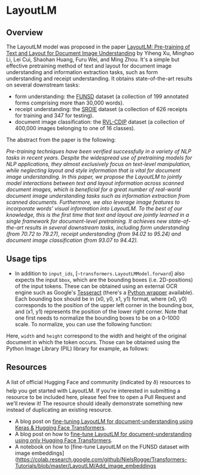 <!--
Copyright 2020 The HuggingFace Team. All rights reserved.

Licensed under the Apache License, Version 2.0 (the "License"); you may not use this file except in compliance with
the License. You may obtain a copy of the License at

http://www.apache.org/licenses/LICENSE-2.0

Unless required by applicable law or agreed to in writing, software distributed under the License is distributed on
an "AS IS" BASIS, WITHOUT WARRANTIES OR CONDITIONS OF ANY KIND, either express or implied. See the License for the
specific language governing permissions and limitations under the License.

Note that this file is in Markdown but contain specific syntax for our doc-builder (similar to MDX) that may not be
rendered properly in your Markdown viewer.
-->

# LayoutLM

<a id='Overview'></a>

## Overview

The LayoutLM model was proposed in the paper [LayoutLM: Pre-training of Text and Layout for Document Image
Understanding](https://arxiv.org/abs/1912.13318) by Yiheng Xu, Minghao Li, Lei Cui, Shaohan Huang, Furu Wei, and
Ming Zhou. It's a simple but effective pretraining method of text and layout for document image understanding and
information extraction tasks, such as form understanding and receipt understanding. It obtains state-of-the-art results
on several downstream tasks:

- form understanding: the [FUNSD](https://guillaumejaume.github.io/FUNSD/) dataset (a collection of 199 annotated
  forms comprising more than 30,000 words).
- receipt understanding: the [SROIE](https://rrc.cvc.uab.es/?ch=13) dataset (a collection of 626 receipts for
  training and 347 for testing).
- document image classification: the [RVL-CDIP](https://www.cs.cmu.edu/~aharley/rvl-cdip/) dataset (a collection of
  400,000 images belonging to one of 16 classes).

The abstract from the paper is the following:

*Pre-training techniques have been verified successfully in a variety of NLP tasks in recent years. Despite the
widespread use of pretraining models for NLP applications, they almost exclusively focus on text-level manipulation,
while neglecting layout and style information that is vital for document image understanding. In this paper, we propose
the LayoutLM to jointly model interactions between text and layout information across scanned document images, which is
beneficial for a great number of real-world document image understanding tasks such as information extraction from
scanned documents. Furthermore, we also leverage image features to incorporate words' visual information into LayoutLM.
To the best of our knowledge, this is the first time that text and layout are jointly learned in a single framework for
document-level pretraining. It achieves new state-of-the-art results in several downstream tasks, including form
understanding (from 70.72 to 79.27), receipt understanding (from 94.02 to 95.24) and document image classification
(from 93.07 to 94.42).*

## Usage tips

- In addition to `input_ids`, [`~transformers.LayoutLMModel.forward`] also expects the input `bbox`, which are the
  bounding boxes (i.e. 2D-positions) of the input tokens. These can be obtained using an external OCR engine such as
  Google's [Tesseract](https://github.com/tesseract-ocr/tesseract) (there's a [Python wrapper](https://pypi.org/project/pytesseract/) available).
  Each bounding box should be in (x0, y0, x1, y1) format, where (x0, y0) corresponds to the position of the upper left
  corner in the bounding box, and (x1, y1) represents the position of the lower right corner. Note that one first needs
  to normalize the bounding boxes to be on a 0-1000 scale. To normalize, you can use the following function:




Here, `width` and `height` correspond to the width and height of the original document in which the token occurs.
Those can be obtained using the Python Image Library (PIL) library for example, as follows:




## Resources

A list of official Hugging Face and community (indicated by ð) resources to help you get started with LayoutLM. If you're
interested in submitting a resource to be included here, please feel free to open a Pull Request and we'll review it!
The resource should ideally demonstrate something new instead of duplicating an existing resource.

<PipelineTag pipeline="document-question-answering" />

- A blog post on [fine-tuning LayoutLM for document-understanding using Keras & Hugging Face Transformers](https://www.philschmid.de/fine-tuning-layoutlm-keras).
- A blog post on how to [fine-tune LayoutLM for document-understanding using only Hugging Face Transformers](https://www.philschmid.de/fine-tuning-layoutlm).
- A notebook on how to [fine-tune LayoutLM on the FUNSD dataset with image embeddings](https://colab.research.google.com/github/NielsRogge/Transformers-Tutorials/blob/master/LayoutLM/Add_image_embeddings
